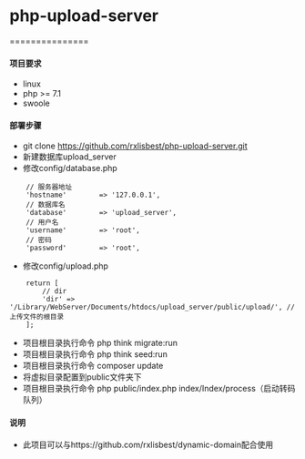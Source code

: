 # php-upload-server
===============

#### 项目要求
- linux
- php >= 7.1
- swoole

#### 部署步骤
- git clone https://github.com/rxlisbest/php-upload-server.git
- 新建数据库upload_server
- 修改config/database.php
```
    // 服务器地址
    'hostname'        => '127.0.0.1',
    // 数据库名
    'database'        => 'upload_server',
    // 用户名
    'username'        => 'root',
    // 密码
    'password'        => 'root',
```
- 修改config/upload.php
```
    return [
        // dir
        'dir' => '/Library/WebServer/Documents/htdocs/upload_server/public/upload/', // 上传文件的根目录
    ];
```
- 项目根目录执行命令 php think migrate:run
- 项目根目录执行命令 php think seed:run
- 项目根目录执行命令 composer update
- 将虚拟目录配置到public文件夹下
- 项目根目录执行命令 php public/index.php index/Index/process（启动转码队列）

#### 说明
- 此项目可以与https://github.com/rxlisbest/dynamic-domain配合使用
